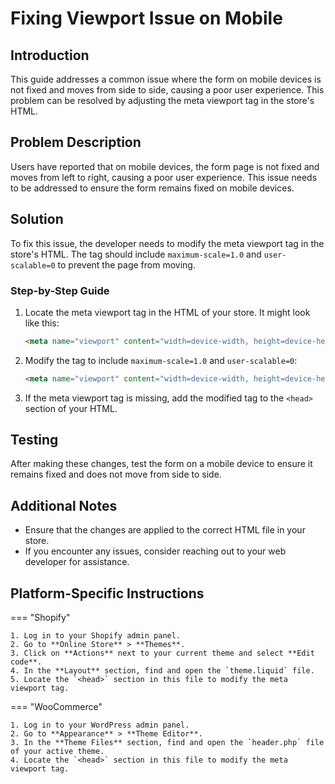 # Fixing Viewport Issue on Mobile

## Introduction

This guide addresses a common issue where the form on mobile devices is not fixed and moves from side to side, causing a poor user experience. This problem can be resolved by adjusting the meta viewport tag in the store's HTML.

## Problem Description

Users have reported that on mobile devices, the form page is not fixed and moves from left to right, causing a poor user experience. This issue needs to be addressed to ensure the form remains fixed on mobile devices.

## Solution

To fix this issue, the developer needs to modify the meta viewport tag in the store's HTML. The tag should include `maximum-scale=1.0` and `user-scalable=0` to prevent the page from moving.

### Step-by-Step Guide

1. Locate the meta viewport tag in the HTML of your store. It might look like this:

   ```html
   <meta name="viewport" content="width=device-width, height=device-height, initial-scale=1.0, minimum-scale=1.0">
   ```

2. Modify the tag to include `maximum-scale=1.0` and `user-scalable=0`:

   ```html
   <meta name="viewport" content="width=device-width, height=device-height, initial-scale=1.0, minimum-scale=1.0, maximum-scale=1.0, user-scalable=0">
   ```

3. If the meta viewport tag is missing, add the modified tag to the `<head>` section of your HTML.

## Testing

After making these changes, test the form on a mobile device to ensure it remains fixed and does not move from side to side.

## Additional Notes

- Ensure that the changes are applied to the correct HTML file in your store.
- If you encounter any issues, consider reaching out to your web developer for assistance.

## Platform-Specific Instructions

=== "Shopify"

    1. Log in to your Shopify admin panel.
    2. Go to **Online Store** > **Themes**.
    3. Click on **Actions** next to your current theme and select **Edit code**.
    4. In the **Layout** section, find and open the `theme.liquid` file.
    5. Locate the `<head>` section in this file to modify the meta viewport tag.

=== "WooCommerce"

    1. Log in to your WordPress admin panel.
    2. Go to **Appearance** > **Theme Editor**.
    3. In the **Theme Files** section, find and open the `header.php` file of your active theme.
    4. Locate the `<head>` section in this file to modify the meta viewport tag. 